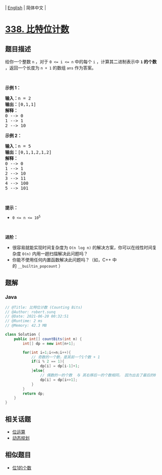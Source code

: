 
| [English](README_EN.md) | 简体中文 |

# [338. 比特位计数](https://leetcode.cn//problems/counting-bits/)

## 题目描述

<p>给你一个整数 <code>n</code> ，对于&nbsp;<code>0 &lt;= i &lt;= n</code> 中的每个 <code>i</code> ，计算其二进制表示中 <strong><code>1</code> 的个数</strong> ，返回一个长度为 <code>n + 1</code> 的数组 <code>ans</code> 作为答案。</p>

<p>&nbsp;</p>

<div class="original__bRMd">
<div>
<p><strong>示例 1：</strong></p>

<pre>
<strong>输入：</strong>n = 2
<strong>输出：</strong>[0,1,1]
<strong>解释：</strong>
0 --&gt; 0
1 --&gt; 1
2 --&gt; 10
</pre>

<p><strong>示例 2：</strong></p>

<pre>
<strong>输入：</strong>n = 5
<strong>输出：</strong>[0,1,1,2,1,2]
<strong>解释：</strong>
0 --&gt; 0
1 --&gt; 1
2 --&gt; 10
3 --&gt; 11
4 --&gt; 100
5 --&gt; 101
</pre>

<p>&nbsp;</p>

<p><strong>提示：</strong></p>

<ul>
	<li><code>0 &lt;= n &lt;= 10<sup>5</sup></code></li>
</ul>

<p>&nbsp;</p>

<p><strong>进阶：</strong></p>

<ul>
	<li>很容易就能实现时间复杂度为 <code>O(n log n)</code> 的解决方案，你可以在线性时间复杂度 <code>O(n)</code> 内用一趟扫描解决此问题吗？</li>
	<li>你能不使用任何内置函数解决此问题吗？（如，C++ 中的&nbsp;<code>__builtin_popcount</code> ）</li>
</ul>
</div>
</div>


## 题解


### Java

```Java
// @Title: 比特位计数 (Counting Bits)
// @Author: robert.sunq
// @Date: 2021-06-20 00:32:51
// @Runtime: 2 ms
// @Memory: 42.3 MB

class Solution {
    public int[] countBits(int n) {
        int[] dp = new int[n+1];

        for(int i=1;i<=n;i++){
            // 奇数的一个数，是其前一个1个数 + 1
            if(i % 2 == 1){
                dp[i] = dp[i-1]+1;
            }else{
                // 偶数的一的个数  与 其右移后一的个数相同， 因为出去了最后的0
                dp[i] = dp[i>>1];
            }
        }
        return dp;
    }
}
```



## 相关话题

- [位运算](https://leetcode.cn//tag/bit-manipulation)
- [动态规划](https://leetcode.cn//tag/dynamic-programming)

## 相似题目


- [位1的个数](../number-of-1-bits/README.md)

